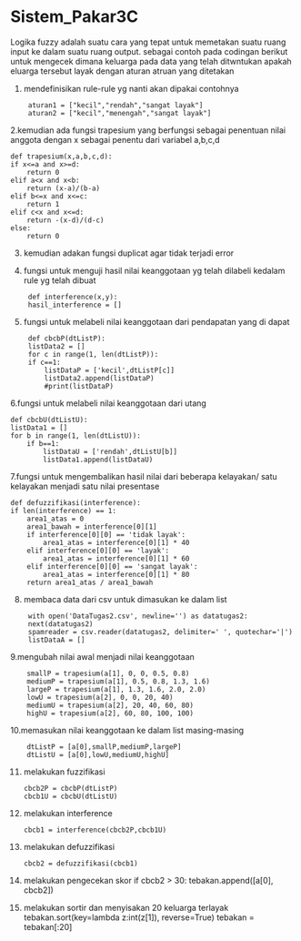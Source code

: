 # Sistem_Pakar3C

Logika fuzzy adalah suatu cara yang tepat untuk memetakan suatu ruang input ke dalam suatu ruang output.
sebagai contoh pada codingan berikut untuk mengecek dimana keluarga pada data yang telah ditwntukan apakah eluarga tersebut layak dengan aturan atruan yang ditetakan

1. mendefinisikan rule-rule yg nanti akan dipakai contohnya

        aturan1 = ["kecil","rendah","sangat layak"]
        aturan2 = ["kecil","menengah","sangat layak"]

2.kemudian ada fungsi trapesium yang berfungsi sebagai penentuan nilai anggota dengan x sebagai penentu dari variabel a,b,c,d

    def trapesium(x,a,b,c,d):
    if x<=a and x>=d:
        return 0
    elif a<x and x<b:
        return (x-a)/(b-a)
    elif b<=x and x<=c:
        return 1
    elif c<x and x<=d:
        return -(x-d)/(d-c)
    else:
        return 0

3. kemudian adakan fungsi duplicat agar tidak terjadi error
4. fungsi untuk menguji hasil nilai keanggotaan yg telah dilabeli kedalam rule yg telah dibuat

        def interference(x,y):
        hasil_interference = []

5. fungsi untuk melabeli nilai keanggotaan dari pendapatan yang di dapat    

        def cbcbP(dtListP):
        listData2 = []
        for c in range(1, len(dtListP)):
        if c==1:
            listDataP = ['kecil',dtListP[c]]
            listData2.append(listDataP)
            #print(listDataP)
            
6.fungsi untuk melabeli nilai keanggotaan dari utang


    def cbcbU(dtListU):
    listData1 = []
    for b in range(1, len(dtListU)):
        if b==1:
            listDataU = ['rendah',dtListU[b]]
            listData1.append(listDataU)    

7.fungsi untuk mengembalikan hasil nilai dari beberapa kelayakan/ satu kelayakan menjadi satu nilai presentase

    def defuzzifikasi(interference):
    if len(interference) == 1:
        area1_atas = 0
        area1_bawah = interference[0][1]
        if interference[0][0] == 'tidak layak':
            area1_atas = interference[0][1] * 40
        elif interference[0][0] == 'layak':
            area1_atas = interference[0][1] * 60
        elif interference[0][0] == 'sangat layak':
            area1_atas = interference[0][1] * 80
        return area1_atas / area1_bawah 
        
8. membaca data dari csv untuk dimasukan ke dalam list

        with open('DataTugas2.csv', newline='') as datatugas2:
        next(datatugas2)
        spamreader = csv.reader(datatugas2, delimiter=' ', quotechar='|')
        listDataA = []

9.mengubah nilai awal menjadi nilai keanggotaan      
        
        smallP = trapesium(a[1], 0, 0, 0.5, 0.8)
        mediumP = trapesium(a[1], 0.5, 0.8, 1.3, 1.6)
        largeP = trapesium(a[1], 1.3, 1.6, 2.0, 2.0)
        lowU = trapesium(a[2], 0, 0, 20, 40)
        mediumU = trapesium(a[2], 20, 40, 60, 80)
        highU = trapesium(a[2], 60, 80, 100, 100)

10.memasukan nilai keanggotaan ke dalam list masing-masing

        dtListP = [a[0],smallP,mediumP,largeP]
        dtListU = [a[0],lowU,mediumU,highU]

11. melakukan fuzzifikasi
        
        cbcb2P = cbcbP(dtListP)
        cbcb1U = cbcbU(dtListU)
        
12. melakukan interference
        
        cbcb1 = interference(cbcb2P,cbcb1U)
        
13. melakukan defuzzifikasi
        
        cbcb2 = defuzzifikasi(cbcb1)

14. melakukan pengecekan skor
        if cbcb2 > 30:
            tebakan.append([a[0], cbcb2])

15. melakukan sortir dan menyisakan 20 keluarga terlayak
      tebakan.sort(key=lambda z:int(z[1]), reverse=True)
      tebakan = tebakan[:20]

